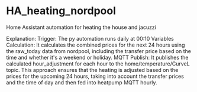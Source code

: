 # HA_heating_nordpool
Home Assistant automation for heating the house and jacuzzi

Explanation:
Trigger: The py automation runs daily at 00:10
Variables Calculation: It calculates the combined prices for the next 24 hours using the raw_today data from nordpool, including the transfer price based on the time and whether it's a weekend or holiday.
MQTT Publish: It publishes the calculated hour_adjustment for each hour to the home/temperature/CurveL topic.
This approach ensures that the heating is adjusted based on the prices for the upcoming 24 hours, taking into account the transfer prices and the time of day and then fed into heatpump MQTT hourly.
